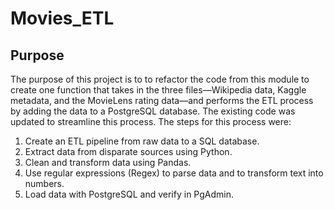 # Movies_ETL


## Purpose
The purpose of this project is to to refactor the code from this module to create one function that takes in the three files—Wikipedia data, Kaggle metadata, and the MovieLens rating data—and performs the ETL process by adding the data to a PostgreSQL database. The existing code was updated to streamline this process. The steps for this process were:

1. Create an ETL pipeline from raw data to a SQL database.
2. Extract data from disparate sources using Python.
3. Clean and transform data using Pandas.
4. Use regular expressions (Regex) to parse data and to transform text into numbers.
5. Load data with PostgreSQL and verify in PgAdmin.
